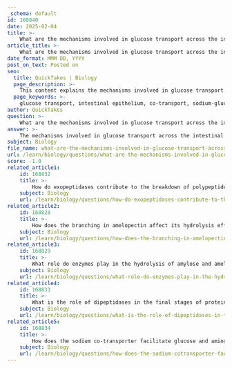 ```yaml
---
_schema: default
id: 168840
date: 2025-02-04
title: >-
    What are the mechanisms involved in glucose transport across the intestinal epithelium?
article_title: >-
    What are the mechanisms involved in glucose transport across the intestinal epithelium?
date_format: MMM DD, YYYY
post_on_text: Posted on
seo:
  title: QuickTakes | Biology
  page_description: >-
    This content explains the mechanisms involved in glucose transport across the intestinal epithelium, focusing on co-transport with sodium ions, facilitated diffusion through glucose transporters, and the role of specialized epithelial cells in nutrient absorption.
  page_keywords: >-
    glucose transport, intestinal epithelium, co-transport, sodium-glucose co-transporters, SGLT1, facilitated diffusion, GLUT2, sodium-potassium pump, epithelial cells, nutrient absorption, energy requirements, concentration gradient, ATP, transport proteins, microvilli
author: QuickTakes
question: >-
    What are the mechanisms involved in glucose transport across the intestinal epithelium?
answer: >-
    The mechanisms involved in glucose transport across the intestinal epithelium primarily include co-transport with sodium ions, facilitated diffusion, and the role of specific transport proteins. Here’s a detailed breakdown of these processes:\n\n1. **Co-Transport Mechanism**:\n   - Glucose absorption occurs mainly in the small intestine through sodium-glucose co-transporters (SGLT1). This transporter utilizes the sodium gradient established by the sodium-potassium pump (Na+/K+ ATPase) to facilitate the uptake of glucose from the intestinal lumen into the epithelial cells.\n   - The sodium-potassium pump actively transports sodium ions out of the epithelial cells and potassium ions into the cells, creating a low concentration of sodium inside the cell compared to the intestinal lumen. This gradient allows sodium ions to flow back into the cell along with glucose, effectively co-transporting both substances into the epithelial cells.\n\n2. **Facilitated Diffusion**:\n   - Once glucose is inside the epithelial cells, it needs to enter the bloodstream. This is achieved through facilitated diffusion via glucose transporter proteins, primarily GLUT2. These transporters allow glucose to move down its concentration gradient from the epithelial cells into the interstitial fluid and subsequently into the bloodstream.\n\n3. **Role of Epithelial Cells**:\n   - Epithelial cells lining the small intestine are specialized for nutrient absorption. They possess microvilli that increase the surface area for absorption and contain various transport proteins, including SGLT1 and GLUT2, which are crucial for glucose uptake.\n\n4. **Energy Requirements**:\n   - The sodium-potassium pump, which is essential for maintaining the sodium gradient, requires ATP for its function. Epithelial cells have a high number of mitochondria to meet the energy demands of this active transport process, ensuring that glucose and other nutrients can be efficiently absorbed.\n\n5. **Concentration Gradient**:\n   - The concentration gradient established by the sodium-potassium pump is vital for the co-transport mechanism. It allows sodium ions to flow into the epithelial cells, driving the uptake of glucose against its concentration gradient.\n\nIn summary, glucose transport across the intestinal epithelium involves a combination of active and passive transport mechanisms, primarily facilitated by sodium-glucose co-transporters and glucose transporters, supported by the energy provided by ATP through mitochondrial activity. This efficient transport system ensures that glucose is readily available for energy production in the body.
subject: Biology
file_name: what-are-the-mechanisms-involved-in-glucose-transport-across-the-intestinal-epithelium.md
url: /learn/biology/questions/what-are-the-mechanisms-involved-in-glucose-transport-across-the-intestinal-epithelium
score: -1.0
related_article1:
    id: 168832
    title: >-
        How do exopeptidases contribute to the breakdown of polypeptides?
    subject: Biology
    url: /learn/biology/questions/how-do-exopeptidases-contribute-to-the-breakdown-of-polypeptides
related_article2:
    id: 168828
    title: >-
        How does the branching in amelopectin affect its hydrolysis efficiency?
    subject: Biology
    url: /learn/biology/questions/how-does-the-branching-in-amelopectin-affect-its-hydrolysis-efficiency
related_article3:
    id: 168829
    title: >-
        What role do enzymes play in the hydrolysis of amylose and amelopectin?
    subject: Biology
    url: /learn/biology/questions/what-role-do-enzymes-play-in-the-hydrolysis-of-amylose-and-amelopectin
related_article4:
    id: 168833
    title: >-
        What is the role of dipeptidases in the final stages of protein digestion?
    subject: Biology
    url: /learn/biology/questions/what-is-the-role-of-dipeptidases-in-the-final-stages-of-protein-digestion
related_article5:
    id: 168834
    title: >-
        How does the sodium co-transporter facilitate glucose and amino acid absorption?
    subject: Biology
    url: /learn/biology/questions/how-does-the-sodium-cotransporter-facilitate-glucose-and-amino-acid-absorption
---
```


&nbsp;